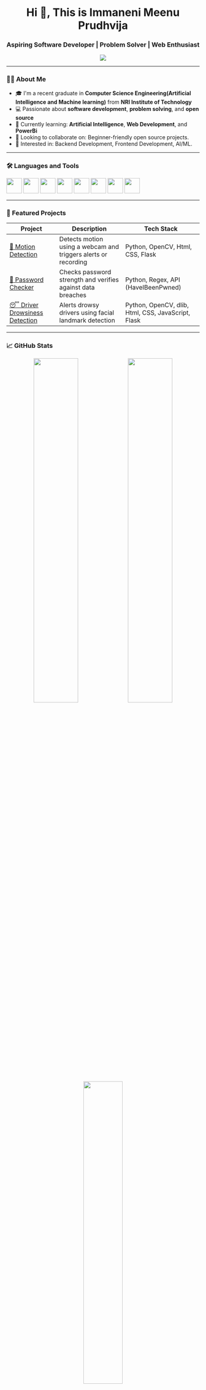 <h1 align="center">Hi 👋, This is Immaneni Meenu Prudhvija </h1>
<h3 align="center">Aspiring Software Developer | Problem Solver | Web Enthusiast</h3>

<p align="center">
  <img src="https://readme-typing-svg.herokuapp.com?lines=Developer+by+Day;Open+Source+Contributor+by+Night;Lifelong+Learner;Tech+Enthusiast&center=true&width=380&height=45">
</p>

---

### 👨‍🎓 About Me

- 🎓 I'm a recent graduate in **Computer Science Engineering(Artificial Intelligence and Machine learning)** from **NRI Institute of Technology**
- 💻 Passionate about **software development**, **problem solving**, and **open source**
- 🌱 Currently learning: **Artificial Intelligence**, **Web Development**, and **PowerBi**
- 🤝 Looking to collaborate on: Beginner-friendly open source projects.
- 🧠 Interested in: Backend Development, Frontend Development, AI/ML.
---

### 🛠️ Languages and Tools

 <p align="left">
  <img src="https://cdn.jsdelivr.net/gh/devicons/devicon/icons/python/python-original.svg" width="40" height="40"/>
  <img src="https://cdn.jsdelivr.net/gh/devicons/devicon/icons/java/java-original.svg" width="40" height="40"/>
  <img src="https://cdn.jsdelivr.net/gh/devicons/devicon/icons/mysql/mysql-original.svg" width="40" height="40"/>
  <img src="https://cdn.jsdelivr.net/gh/devicons/devicon/icons/html5/html5-original.svg" width="40" height="40"/>
  <img src="https://cdn.jsdelivr.net/gh/devicons/devicon/icons/css3/css3-original.svg" width="40" height="40"/>
  <img src="https://cdn.jsdelivr.net/gh/devicons/devicon/icons/javascript/javascript-original.svg" width="40" height="40"/>
  <img src="https://cdn.jsdelivr.net/gh/devicons/devicon/icons/vscode/vscode-original.svg" width="40" height="40"/>
  <img src="https://img.icons8.com/color/48/000000/power-bi.png" width="40" height="40"/>
</p>

---

### 🚀 Featured Projects

| Project | Description | Tech Stack |
|--------|-------------|------------|
| [🎥 Motion Detection](https://github.com/MeenuPrudhvija/Motion-Detection) | Detects motion using a webcam and triggers alerts or recording | Python, OpenCV, Html, CSS, Flask |
| [🔐 Password Checker](https://github.com/MeenuPrudhvija/password_checker) | Checks password strength and verifies against data breaches | Python, Regex, API (HaveIBeenPwned) |
| [😴 Driver Drowsiness Detection](https://github.com/MeenuPrudhvija/Driver-Drowsiness-Detection) | Alerts drowsy drivers using facial landmark detection | Python, OpenCV, dlib, Html, CSS, JavaScript, Flask |

---

### 📈 GitHub Stats

<p align="center">
  <img src="https://github-readme-stats.vercel.app/api?username=MeenuPrudhvija&show_icons=true&theme=tokyonight" width="48%" />
  <img src="https://github-readme-streak-stats.herokuapp.com/?user=MeenuPrudhvija&theme=tokyonight" width="48%" />
</p>

<p align="center">
  <img src="https://github-readme-stats.vercel.app/api/top-langs/?username=MeenuPrudhvija&layout=compact&theme=tokyonight" width="45%" />
</p>

---

### 📫 Connect with Me

<p align="left">
  <a href="https://www.linkedin.com/in/meenu-prudhvija-immaneni-8b9b40251" target="blank"><img src="https://img.shields.io/badge/-LinkedIn-0077B5?style=flat-square&logo=Linkedin&logoColor=white"/></a>
  <a href="mailto:immanenimeenuprudhvija@gmail.com"><img src="https://img.shields.io/badge/-Email-D14836?style=flat-square&logo=gmail&logoColor=white"/></a>
</p>
